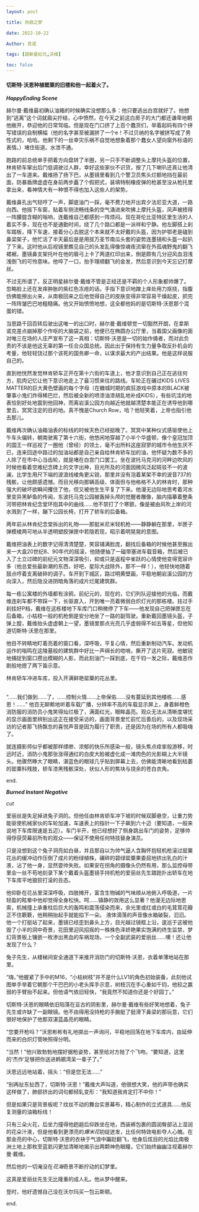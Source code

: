 ```yaml
---
layout: post

title: 热寂之梦 

date: 2022-10-22

Author: 克诺

tags: [超新星纪元,沃维]

toc: false
---
```

#### 切斯特·沃恩种植罂粟的旧楼和他一起着火了。

***HappyEnding Scene***

赫尔曼·戴维最初确认油箱的时候确实没想那么多：他只要逃出白宫就好了。他想到“逃离”这个词就眉尖拧结，心中愤然，在今天之前这白房子的大门都还谦卑地朝他敞开，恭迎他的日常驾临。但是现在门口挤了上百个蠢货们，举着起码有四个拼写错误的自制横幅（他的名字甚至被漏拼了一个e！不过贝纳的名字被拼写成了男性式的，哈哈。他剩下的一丝幸灾乐祸不自觉地想象着那个蠢女人望向窗外标语的表情。）堵住街道。水泄不通。

跑路的前总统单手把着方向盘转了半圈，另一只手不断调整头上摩托头盔的位置，林肯轿车窜出后门低调驶过人群，幸好这些家伙不识货，按了几下喇叭还真让他清出了一车道来。戴维扬了扬下巴，从墨镜里看到几个警卫员焦头烂额地挡在最前面，防暴盾牌虚虚在身前两步矗了个假把式，装填特制橡皮弹的枪甚至没从枪托里拿出来，看神情大有一种恨不得也加入这些人的架势。

戴维鼻孔出气轻哼了一声，脚底油门一踩，毫不费力地开出宾夕法尼亚大道，一路向西。他摇下车窗，贴着车侧流畅线条的空气涌进来吹拂上摩托头盔，风声被捂得一阵朦胧含糊的嗡响，连戴维自己都感到一阵烦闷。现在哥伦比亚特区里生活的人着实不多，现在也不是通勤时间，绕了几个路口都是一派祥和宁静。他左脚搭上刹车踏板，降下车速，接着分心去脱这个本来就不太好戴的头盔，因为护鄂老是磕到鼻梁架子，他忙活了半天最后是是用拔万圣节南瓜头套的姿势连墨镜和头盔一起扒了下来。这时他从后视镜里瞧见自己的头发乱得像惊魂夜流窜在外孤魂野鬼的翻飞裙裾，墨镜鼻支架托叶在他的眉弓上卡了两道红印出来，倒是颇有几分迎风血泪浅浅倒飞的可怜意味。他啐了一口，抬手理顺翻飞的金发，然后意识到今天忘记打摩丝。

不过无所谓了，反正明星赫尔曼·戴维不管是正经还是不羁的个人形象都帅爆了。忽略脸上还在发痒肿胀的紫红色冻疮的话。手指下意识地蹭上痒处用力抠挠，指腹仿佛能擦出火来，从南极回来之后他觉得自己的皮肤变得非常容易干燥起皮，抓完一阵阵皱巴巴地粗糙痛。他又开始愤愤地想，这全都他妈的是切斯特·沃恩那个混蛋的错。

当思路千回百转后驶出这唯一的出口时，赫尔曼·戴维顿觉一切豁然开朗，在拿斯诺克差点崩掉那个作呕的大脑袋之前，他便已在椭圆办公厅里，当着国父画像的面对唯三在场的人庄严宣布了这一真相：切斯特·沃恩是一切的始作俑者，而对此负责的不该是他这无辜的第一任合众国总统。因此出于保持有生力量争取反扑机会的考量，他轻轻饶过那个该死的国务卿一命，以谋求最大的产出结果。他是这样说服自己的。

直到他恍然发觉林肯轿车正开在第十六街的车道上，他才意识到自己正在逃往何方，肌肉记忆让他下意识地走上了最习惯来往的路线。车轮正在碾过KIDS LIVES MATTER的巨大黄色壁画的每个字母（在糖城时期的疯狂游戏中原本的BLACK被肇事小鬼们炸得稀巴烂，然后被全新的喷漆油漆胡乱地补成KIDS），有些坑洼的地表恰到好处地震到他回神，而离岩溪公园方向越近他就越清楚本能正在诱导他到哪里去，冥冥注定的目的地。真不愧是Church Row，哈？他轻笑着，上帝也指引他去那儿。

戴维再次确认油箱油表的标线的时候天色已经挺晚了。冥冥中某种仪式感驱使他上午车头偏转，朝南驶离了第十六街，他悠闲地穿越了小半个华盛顿，像个皇冠加顶的国王一样巡视了一圈他（曾经）的领土，毫不出所料这座寂寥的城市令他生厌不已，连来回途中路过的加油站都是自己亲自给林肯轿车加的油，他怀疑为数不多的人除了在市中心当齿轮，就是堵在白宫门口罢工。坐在波托马克河的河畔边吹风的时候他看着空难纪念碑上的文字出神，目光所及的河面因微风泛起斑驳不一的波澜，比学生用尺下端的波浪线棱角更尖锐，那里并没有泡着某架不幸的波音737的残骸，让他颇感遗憾。而目光移向那辆高级、体面但与他格格不入的林肯时，那种强大的破坏欲瞬间攫住了他，但又被他生生平复了下来。他漫无边际地思考着河水里变异黑鲈鱼的传闻，东波托马克公园被轰掉头颅的觉醒者雕像，脑内描摹着整条河带把林肯纪念堂环抱其中的曲线……他不禁打了个寒颤，像是被由风吹上岸的河水溅到了一样，蹦下公园长椅，打开了轿车的后备箱。

两年前从林肯纪念堂拆出的礼物——那挺米尼米轻机枪——静静躺在那里，半匣子弹模棱两可地从半透明塑胶弹匣中若隐若现，昭示着明晃晃的意图。

戴维把油表上的数字记得清清楚楚，笑容铺满脸庞，翻找后备箱的时候他甚至搬出来一大盒20世纪8、90年代的摇滚，他随便抽了一磁带塞进车载音箱，然后被已入了土立过碑的前纪元文物深深吸引，抑或只是返程中雀跃的心情使他变得宽容许多（他总爱些最新潮的东西，好吧，星际大战除外，那不一样！），他轻快地随着鼓点哼着支离破碎的调子。车开到下城区，路过明黄壁画，平稳地朝岩溪公园的方向深入，然后隐没进阴暗角落的成片烂尾建筑群。

每一栋公寓楼的外墙都有涂鸦，前纪元的，现在的，它们列队迎接他的光临，而戴维连刹车都不带踩一下，长驱直入，开到唯一亮着微弱白炽灯光的那栋楼。拄过手刹挂好P档，戴维在这栋楼地下车库门口稍微停了下车——他发现自己把弹匣忘在后备箱，小枯枝一般的机枪倒是安分地坐了一路的副驾驶。重新戴回墨镜头盔，子弹上膛，戴维抬头虚虚朝上一望，墨镜里那点光亮几乎虚弱得不如五等星，但他知道切斯特·沃恩在那里。

他目不转睛地盯着亮着的窗口看，深呼吸，平复心情，然后重新制动汽车。发动机运作的嗡鸣在这陵墓般的建筑群中好比一声绵长的唿哨，撕开了这片死寂。他敏锐地捕捉到窗口攒出模糊的人影，而此刻油门一踩到底，在千钧一发之际，戴维恶作剧般地摁了两下笛示意。

林肯轿车冲进车库，投入开满鲜艳罂粟的花丛里。

<br>
“……我们做到……了，……控制火情……上帝保佑……没有蔓延到其他楼栋……感恩！……”
他百无聊赖地听着车载广播，分辨率不高的车载显示屏上，身着鲜橙色消防服的消防员小鬼笑得灿烂极了，满面红光，眼眸晶亮。观众无法从清晰度堪忧的显示画面里辨别出这正在接受采访的，画面背景里忙前忙后善后的，以及现场采访的记者那飞扬飘忽的喜悦声音是因为履行了职责，还是因为在场的所有人都吸嗨了。

就连摄影师似乎都被那样缥缈、浓郁的快乐所感染一般，镜头焦点痉挛般游移，时远时近，消防小鬼那张涨得通红的白皮大脸被虚化成一滩肉色的光影糊上大半镜头。他骤然睁大了眼睛，湛蓝色的眼球几乎贴到屏幕上去，仿佛能清晰地看到枯萎的罂粟科残肢，轿车漆黑残骸深处，状似人形的焦块与烧余的苍白衣角。

end.



***Burned Instant Negative***

*cut*

爱丽丝是失足掉进兔子洞的。但他任由林肯轿车冲下坡的时候双脚悬空，让重力势能驱使机械家伙的车轮加速，车速表上的指针一下子飙到六十迈（要知道，一般来说地下车库限速是五迈）。车门半开，他已经想好了侧身跳出车门的姿势，足够帅得俘获荧幕前所有的观众——保证不使用任何特技替身演员。

只是没想到这个兔子洞亮如白昼，并且那自以为帅气逼人含胸怀抱轻机枪滚过罂粟花丛的缓冲动作压倒了成片的粉绿植株，碾碎的碧绿罂粟果委屈地挤出乳白的汁液，沾了他一身，显然耍帅失败。如果安在拐角的摄像头仍然有用，那么监控母带里会一丝不苟地刻录下某个戴着头盔墨镜手持机枪的爱丽丝先生踉跄扑出轿车在地下车库平地狼狈打滚的丑态。

他仰卧在花丛里深深呼吸，四肢摊开，富含生物碱的气味顺从地俯入呼吸道，一片轻盈的眩晕中他却觉得全身松快。呵……镇静的效用这么显著？他漫无边际地思索，机械撞上承重柱后巨大的轰鸣和震荡侵染而来，余光里或红或白的毛茸茸花瓣正不住簌簌，他稍稍抬起手就能掐下一朵。
液体滴落的声音像水箱破裂，汩汩。他一个打挺站了起来，墨镜已经歪到鼻头上方，目光越过镜框上沿，逡巡于这被他毁了小半的洞中奇景，花田里迎风招摇的一株株色泽娇艳果实饱满的终生监禁，梦幻背景板上镶嵌一枚渗出黑血的车祸现场，一个全副武装的爱丽丝……噢！还让他发现了什么？

兔子先生，从楼梯间安全通道下来推开消防门的切斯特·沃恩，衣着单薄地站在那里。

“嗨，”他握紧了手中的M16，“小枯树枝”并不是什么LV1的角色初始装备，此刻他试图单手举着它朝那个干巴巴的小老头挥手示意，树枝沉在手心重如千钧，他较之羸弱的手臂抬不起来。但他语气依旧轻快，“我竟然不知道你还是个好园丁。”

切斯特·沃恩的眼睛依旧陷落在亘古的阴影里，赫尔曼·戴维有些好笑地想着，兔子先生或许缺了一副眼镜。他不由得用没持枪的手腕挺了挺滑下鼻梁的那玩意，它们很好地保护了他那双湛蓝晶亮的眼睛。

“您要开枪吗？”沃恩彬彬有礼地掷出一声询问，平稳地回荡在地下车库内，由延伸而来的白炽灯管映照得分明。

“当然！”他兴致勃勃地摆好据枪姿势，甚至给对方抛了个飞吻。“要知道，这里的‘杰作’足够把你送进鹈鹕湾呆一辈子了。”

沃恩远远地站着，摇头：“但是您无法……”

“别再扯东扯西了，切斯特·沃恩！”戴维大声叫道，他很想大笑，他的声带也确实这样做了，肺部挤出的词句都倾轧变形：“我知道我肯定打不中你！”

但是如果只是背景板呢？纹丝不动的舞台实景幕布，精心制作的立式道具……他反复测量的油箱标线！

只有三朵火花，后坐力撞得他趔趄后仰跌坐在地，西装裤包裹的圆润臀部沾上湿润的花朵汁液，但是他看到更漂亮的*爆米花*初绽迸发，比任何特效电影夺人心魄。在那金亮的中心，切斯特·沃恩的衣袂于气浪中蹁跹翻飞，他身后炫目的光焰比南极洲土地上那枚至蓝氦闪更加清晰地揭示出两颗神色眼瞳，它们始终幽幽注视着赫尔曼·戴维。

然后他的一切淹没在*花海*奇景不断拧动的幻梦里。

这真是爱丽丝先生无比隆重的成人礼。他从梦中醒来。

登时，他好遗憾自己没在沃尔玛买一包云斯顿。

end.
